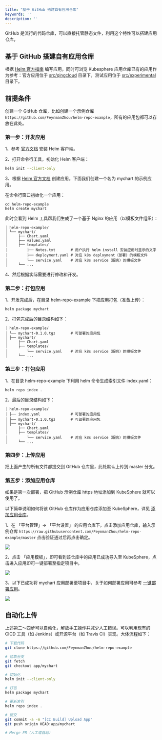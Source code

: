 ```yaml
---
title: "基于 GitHub 搭建自有应用仓库"
keywords: ''
description: ''
---
```


GitHub 是流行的代码仓库，可以直接托管静态文件，利用这个特性可以搭建应用仓库。

## 基于 GitHub 搭建自有应用仓库

根据 [Helm 官方指南](https://helm.sh/docs/developing_charts/) 编写应用，同时可浏览 Kubesphere 应用仓库已有的应用作为参考：官方应用位于 [src/qingcloud](https://github.com/kubesphere/helm-charts/tree/master/src/qingcloud) 目录下，测试应用位于 [src/experimental](https://github.com/kubesphere/helm-charts/tree/master/src/experimental) 目录下。

## 前提条件 

创建一个 GitHub 仓库，比如创建一个示例仓库 `https://github.com/FeynmanZhou/helm-repo-example`，所有的应用包都可以存放在此处。

### 第一步：开发应用

1、参考 [官方文档](https://helm.sh/docs/using_helm/#installing-the-helm-client) 安装 Helm 客户端。


2、打开命令行工具，初始化 Helm 客户端：

  ```bash
  helm init --client-only
  ```

3、根据 [Helm 官方文档](https://helm.sh/docs/chart_template_guide/#a-starter-chart) 创建应用。下面我们创建一个名为 mychart 的示例应用。

  在命令行窗口初始化一个应用：
  
  ```
  cd helm-repo-example
  helm create mychart
  ```

  此时会看到 Helm 工具帮我们生成了一个基于 Nginx 的应用（以模板文件组织）：
  
  ```
  │ helm-repo-example/
  │ └── mychart/
  │     ├── Chart.yaml
  │     ├── values.yaml
  │     ├── templates/
  │         ├── Notes.txt       # 用户执行 helm install 安装应用时显示的文字
  │         ├── deployment.yaml # 对应 k8s deployment（部署）的模板文件
  │         └── service.yaml    # 对应 k8s service（服务）的模板文件
  │     └── ...
  ```

4、然后根据实际需要进行修改和开发。

### 第二步：打包应用

1、开发完成后，在目录 helm-repo-example 下把应用打包（准备上传）：

```
helm package mychart
```

2、打包完成后的目录结构如下：

```
│ helm-repo-example/
│ └── mychart-0.1.0.tgz       # 可部署的应用包
│ ├── mychart/
│     ├── Chart.yaml
│     ├── templates/
│         └── service.yaml    # 对应 k8s service（服务）的模板文件
│     └── ...
```

### 第三步：打包应用

1、在目录 helm-repo-example 下利用 helm 命令生成索引文件 index.yaml：

```
helm repo index .
```

2、最后的目录结构如下：

```
│ helm-repo-example/
│ ├── index.yaml              # 可部署的应用包
│ ├── mychart-0.1.0.tgz       # 可部署的应用包
│ ├── mychart/
│     ├── Chart.yaml
│     ├── templates/
│         └── service.yaml    # 对应 k8s service（服务）的模板文件
│     └── ...
```

### 第四步：上传应用

把上面产生的所有文件都提交到 GitHub 仓库里，此处默认上传到 master 分支。

### 第五步：添加应用仓库

如果是第一次部署，把 GitHub 示例仓库 https 地址添加到 KubeSphere 就可以使用了。

以下简单说明如何将该 GitHub 仓库作为应用仓库添加至 KubeSphere，详见 [添加应用仓库](../app-repo)。

1、在 「平台管理」→ 「平台设置」 的应用仓库下，点击添加应用仓库，输入示例仓库 `https://raw.githubusercontent.com/FeynmanZhou/helm-repo-example/master` 点击验证通过后再点击确定。

![](https://pek3b.qingstor.com/kubesphere-docs/png/20190530160609.png)

2、点击 「应用模板」，即可看到该仓库中的应用已成功导入至 KubeSphere，点击进入应用即可一键部署至指定项目中。

![](https://pek3b.qingstor.com/kubesphere-docs/png/20190530160753.png)

3、以下已成功将 mychart 应用部署至项目中，关于如何部署应用可参考 [一键部署应用](../../quick-start/one-click-deploy)。

![](https://pek3b.qingstor.com/kubesphere-docs/png/20190530160926.png)


## 自动化上传

上述第二〜四步可以自动化，解放手工操作并减少人工错误。可以利用现有的 CICD 工具（如 Jenkins）或开源平台（如 Travis CI）实现。大体流程如下：

```bash
# 下载代码
git clone https://github.com/FeynmanZhou/helm-repo-example

# 拉取分支
git fetch
git checkout app/mychart

# 初始化
helm init --client-only

# 打包
helm package mychart

# 更新索引
helm repo index .

# 提交
git commit -a -m "[CI Build] Upload App"
git push origin HEAD:app/mychart

# Merge PR（人工或自动）
```
